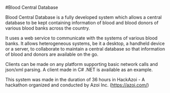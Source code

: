 #Blood Central Database

Blood Central Database is a fully developed system which allows a central database to be kept containing information of blood and blood donors of various blood banks across the country.

It uses a web service to communicate with the systems of various blood banks. It allows heterogeneous systems, be it a desktop, a handheld device or a server, to collaborate to maintain a central database so that information of blood and donors are available on the go.

Clients can be made on any platform supporting basic network calls and json/xml parsing. A client made in C# .NET is available as an example.

This system was made in the duration of 36 hours in HackAzoi - A hackathon organized and conducted by Azoi Inc. (https://azoi.com/)